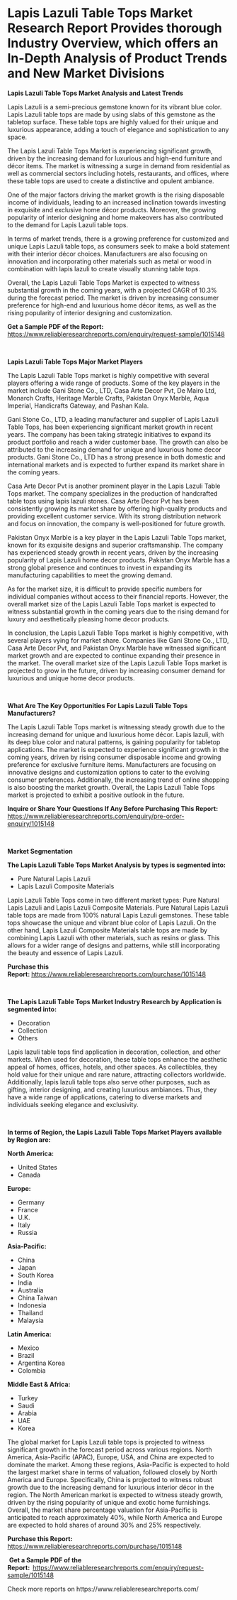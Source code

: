 <p><h1>Lapis Lazuli Table Tops Market Research Report Provides thorough Industry Overview, which offers an In-Depth Analysis of Product Trends and New Market Divisions</h1></p><p><strong>Lapis Lazuli Table Tops Market Analysis and Latest Trends</strong></p>
<p><p>Lapis Lazuli is a semi-precious gemstone known for its vibrant blue color. Lapis Lazuli table tops are made by using slabs of this gemstone as the tabletop surface. These table tops are highly valued for their unique and luxurious appearance, adding a touch of elegance and sophistication to any space.</p><p>The Lapis Lazuli Table Tops Market is experiencing significant growth, driven by the increasing demand for luxurious and high-end furniture and décor items. The market is witnessing a surge in demand from residential as well as commercial sectors including hotels, restaurants, and offices, where these table tops are used to create a distinctive and opulent ambiance.</p><p>One of the major factors driving the market growth is the rising disposable income of individuals, leading to an increased inclination towards investing in exquisite and exclusive home décor products. Moreover, the growing popularity of interior designing and home makeovers has also contributed to the demand for Lapis Lazuli table tops.</p><p>In terms of market trends, there is a growing preference for customized and unique Lapis Lazuli table tops, as consumers seek to make a bold statement with their interior décor choices. Manufacturers are also focusing on innovation and incorporating other materials such as metal or wood in combination with lapis lazuli to create visually stunning table tops.</p><p>Overall, the Lapis Lazuli Table Tops Market is expected to witness substantial growth in the coming years, with a projected CAGR of 10.3% during the forecast period. The market is driven by increasing consumer preference for high-end and luxurious home décor items, as well as the rising popularity of interior designing and customization.</p></p>
<p><strong>Get a Sample PDF of the Report:&nbsp;</strong> <a href="https://www.reliableresearchreports.com/enquiry/request-sample/1015148">https://www.reliableresearchreports.com/enquiry/request-sample/1015148</a></p>
<p>&nbsp;</p>
<p><strong>Lapis Lazuli Table Tops Major Market Players</strong></p>
<p><p>The Lapis Lazuli Table Tops market is highly competitive with several players offering a wide range of products. Some of the key players in the market include Gani Stone Co., LTD, Casa Arte Decor Pvt, De Mairo Ltd, Monarch Crafts, Heritage Marble Crafts, Pakistan Onyx Marble, Aqua Imperial, Handicrafts Gateway, and Pashan Kala.</p><p>Gani Stone Co., LTD, a leading manufacturer and supplier of Lapis Lazuli Table Tops, has been experiencing significant market growth in recent years. The company has been taking strategic initiatives to expand its product portfolio and reach a wider customer base. The growth can also be attributed to the increasing demand for unique and luxurious home decor products. Gani Stone Co., LTD has a strong presence in both domestic and international markets and is expected to further expand its market share in the coming years.</p><p>Casa Arte Decor Pvt is another prominent player in the Lapis Lazuli Table Tops market. The company specializes in the production of handcrafted table tops using lapis lazuli stones. Casa Arte Decor Pvt has been consistently growing its market share by offering high-quality products and providing excellent customer service. With its strong distribution network and focus on innovation, the company is well-positioned for future growth.</p><p>Pakistan Onyx Marble is a key player in the Lapis Lazuli Table Tops market, known for its exquisite designs and superior craftsmanship. The company has experienced steady growth in recent years, driven by the increasing popularity of Lapis Lazuli home decor products. Pakistan Onyx Marble has a strong global presence and continues to invest in expanding its manufacturing capabilities to meet the growing demand.</p><p>As for the market size, it is difficult to provide specific numbers for individual companies without access to their financial reports. However, the overall market size of the Lapis Lazuli Table Tops market is expected to witness substantial growth in the coming years due to the rising demand for luxury and aesthetically pleasing home decor products.</p><p>In conclusion, the Lapis Lazuli Table Tops market is highly competitive, with several players vying for market share. Companies like Gani Stone Co., LTD, Casa Arte Decor Pvt, and Pakistan Onyx Marble have witnessed significant market growth and are expected to continue expanding their presence in the market. The overall market size of the Lapis Lazuli Table Tops market is projected to grow in the future, driven by increasing consumer demand for luxurious and unique home decor products.</p></p>
<p>&nbsp;</p>
<p><strong>What Are The Key Opportunities For Lapis Lazuli Table Tops Manufacturers?</strong></p>
<p><p>The Lapis Lazuli Table Tops market is witnessing steady growth due to the increasing demand for unique and luxurious home décor. Lapis lazuli, with its deep blue color and natural patterns, is gaining popularity for tabletop applications. The market is expected to experience significant growth in the coming years, driven by rising consumer disposable income and growing preference for exclusive furniture items. Manufacturers are focusing on innovative designs and customization options to cater to the evolving consumer preferences. Additionally, the increasing trend of online shopping is also boosting the market growth. Overall, the Lapis Lazuli Table Tops market is projected to exhibit a positive outlook in the future.</p></p>
<p><strong>Inquire or Share Your Questions If Any Before Purchasing This Report:</strong> <a href="https://www.reliableresearchreports.com/enquiry/pre-order-enquiry/1015148">https://www.reliableresearchreports.com/enquiry/pre-order-enquiry/1015148</a></p>
<p>&nbsp;</p>
<p><strong>Market Segmentation</strong></p>
<p><strong>The Lapis Lazuli Table Tops Market Analysis by types is segmented into:</strong></p>
<p><ul><li>Pure Natural Lapis Lazuli</li><li>Lapis Lazuli Composite Materials</li></ul></p>
<p><p>Lapis Lazuli Table Tops come in two different market types: Pure Natural Lapis Lazuli and Lapis Lazuli Composite Materials. Pure Natural Lapis Lazuli table tops are made from 100% natural Lapis Lazuli gemstones. These table tops showcase the unique and vibrant blue color of Lapis Lazuli. On the other hand, Lapis Lazuli Composite Materials table tops are made by combining Lapis Lazuli with other materials, such as resins or glass. This allows for a wider range of designs and patterns, while still incorporating the beauty and essence of Lapis Lazuli.</p></p>
<p><strong>Purchase this Report:&nbsp;</strong><a href="https://www.reliableresearchreports.com/purchase/1015148">https://www.reliableresearchreports.com/purchase/1015148</a></p>
<p>&nbsp;</p>
<p><strong>The Lapis Lazuli Table Tops Market Industry Research by Application is segmented into:</strong></p>
<p><ul><li>Decoration</li><li>Collection</li><li>Others</li></ul></p>
<p><p>Lapis lazuli table tops find application in decoration, collection, and other markets. When used for decoration, these table tops enhance the aesthetic appeal of homes, offices, hotels, and other spaces. As collectibles, they hold value for their unique and rare nature, attracting collectors worldwide. Additionally, lapis lazuli table tops also serve other purposes, such as gifting, interior designing, and creating luxurious ambiances. Thus, they have a wide range of applications, catering to diverse markets and individuals seeking elegance and exclusivity.</p></p>
<p>&nbsp;</p>
<p><strong>In terms of Region, the Lapis Lazuli Table Tops Market Players available by Region are:</strong></p>
<p>
    <p> <strong> North America: </strong>
        <ul>
            <li>United States</li>
            <li>Canada</li>
        </ul>
        </p> 
    <p> <strong> Europe: </strong>
        <ul>
            <li>Germany</li>
            <li>France</li>
            <li>U.K.</li>
            <li>Italy</li>
            <li>Russia</li>
        </ul>
        </p> 
    <p> <strong> Asia-Pacific: </strong>
        <ul>
            <li>China</li>
            <li>Japan</li>
            <li>South Korea</li>
            <li>India</li>
            <li>Australia</li>
            <li>China Taiwan</li>
            <li>Indonesia</li>
            <li>Thailand</li>
            <li>Malaysia</li>
        </ul>
        </p> 
    <p> <strong> Latin America: </strong>
        <ul>
            <li>Mexico</li>
            <li>Brazil</li>
            <li>Argentina Korea</li>
            <li>Colombia</li>
        </ul>
        </p> 
    <p> <strong> Middle East & Africa: </strong>
        <ul>
            <li>Turkey</li>
            <li>Saudi</li>
            <li>Arabia</li>
            <li>UAE</li>
            <li>Korea</li>
        </ul>
    </p>
    </p>
<p><p>The global market for Lapis Lazuli table tops is projected to witness significant growth in the forecast period across various regions. North America, Asia-Pacific (APAC), Europe, USA, and China are expected to dominate the market. Among these regions, Asia-Pacific is expected to hold the largest market share in terms of valuation, followed closely by North America and Europe. Specifically, China is projected to witness robust growth due to the increasing demand for luxurious interior décor in the region. The North American market is expected to witness steady growth, driven by the rising popularity of unique and exotic home furnishings. Overall, the market share percentage valuation for Asia-Pacific is anticipated to reach approximately 40%, while North America and Europe are expected to hold shares of around 30% and 25% respectively.</p></p>
<p><strong>Purchase this Report: </strong><a href="https://www.reliableresearchreports.com/purchase/1015148">https://www.reliableresearchreports.com/purchase/1015148</a></p>
<p>&nbsp;<strong>Get a Sample PDF of the Report:&nbsp;&nbsp;</strong><a href="https://www.reliableresearchreports.com/enquiry/request-sample/1015148">https://www.reliableresearchreports.com/enquiry/request-sample/1015148</a></p>
<p><strong></strong></p>
<p>Check more reports on https://www.reliableresearchreports.com/</p>